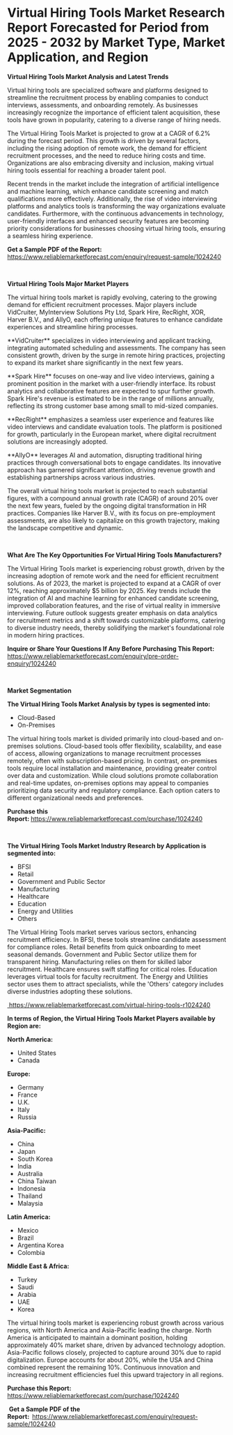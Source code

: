 <p><h1>Virtual Hiring Tools Market Research Report Forecasted for Period from 2025 -  2032 by Market Type, Market Application, and Region</h1></p><p><strong>Virtual Hiring Tools Market Analysis and Latest Trends</strong></p>
<p><p>Virtual hiring tools are specialized software and platforms designed to streamline the recruitment process by enabling companies to conduct interviews, assessments, and onboarding remotely. As businesses increasingly recognize the importance of efficient talent acquisition, these tools have grown in popularity, catering to a diverse range of hiring needs.</p><p>The Virtual Hiring Tools Market is projected to grow at a CAGR of 6.2% during the forecast period. This growth is driven by several factors, including the rising adoption of remote work, the demand for efficient recruitment processes, and the need to reduce hiring costs and time. Organizations are also embracing diversity and inclusion, making virtual hiring tools essential for reaching a broader talent pool.</p><p>Recent trends in the market include the integration of artificial intelligence and machine learning, which enhance candidate screening and match qualifications more effectively. Additionally, the rise of video interviewing platforms and analytics tools is transforming the way organizations evaluate candidates. Furthermore, with the continuous advancements in technology, user-friendly interfaces and enhanced security features are becoming priority considerations for businesses choosing virtual hiring tools, ensuring a seamless hiring experience.</p></p>
<p><strong>Get a Sample PDF of the Report:&nbsp;</strong> <a href="https://www.reliablemarketforecast.com/enquiry/request-sample/1024240?utm_campaign=2452&utm_medium=2&utm_source=Github&utm_content=ia&utm_term=16042025&utm_id=virtual-hiring-tools">https://www.reliablemarketforecast.com/enquiry/request-sample/1024240</a></p>
<p>&nbsp;</p>
<p><strong>Virtual Hiring Tools Major Market Players</strong></p>
<p><p>The virtual hiring tools market is rapidly evolving, catering to the growing demand for efficient recruitment processes. Major players include VidCruiter, MyInterview Solutions Pty Ltd, Spark Hire, RecRight, XOR, Harver B.V., and AllyO, each offering unique features to enhance candidate experiences and streamline hiring processes.</p><p>**VidCruiter** specializes in video interviewing and applicant tracking, integrating automated scheduling and assessments. The company has seen consistent growth, driven by the surge in remote hiring practices, projecting to expand its market share significantly in the next few years.</p><p>**Spark Hire** focuses on one-way and live video interviews, gaining a prominent position in the market with a user-friendly interface. Its robust analytics and collaborative features are expected to spur further growth. Spark Hire's revenue is estimated to be in the range of millions annually, reflecting its strong customer base among small to mid-sized companies.</p><p>**RecRight** emphasizes a seamless user experience and features like video interviews and candidate evaluation tools. The platform is positioned for growth, particularly in the European market, where digital recruitment solutions are increasingly adopted.</p><p>**AllyO** leverages AI and automation, disrupting traditional hiring practices through conversational bots to engage candidates. Its innovative approach has garnered significant attention, driving revenue growth and establishing partnerships across various industries.</p><p>The overall virtual hiring tools market is projected to reach substantial figures, with a compound annual growth rate (CAGR) of around 20% over the next few years, fueled by the ongoing digital transformation in HR practices. Companies like Harver B.V., with its focus on pre-employment assessments, are also likely to capitalize on this growth trajectory, making the landscape competitive and dynamic.</p></p>
<p>&nbsp;</p>
<p><strong>What Are The Key Opportunities For Virtual Hiring Tools Manufacturers?</strong></p>
<p><p>The Virtual Hiring Tools market is experiencing robust growth, driven by the increasing adoption of remote work and the need for efficient recruitment solutions. As of 2023, the market is projected to expand at a CAGR of over 12%, reaching approximately $5 billion by 2025. Key trends include the integration of AI and machine learning for enhanced candidate screening, improved collaboration features, and the rise of virtual reality in immersive interviewing. Future outlook suggests greater emphasis on data analytics for recruitment metrics and a shift towards customizable platforms, catering to diverse industry needs, thereby solidifying the market's foundational role in modern hiring practices.</p></p>
<p><strong>Inquire or Share Your Questions If Any Before Purchasing This Report:</strong> <a href="https://www.reliablemarketforecast.com/enquiry/pre-order-enquiry/1024240?utm_campaign=2452&utm_medium=2&utm_source=Github&utm_content=ia&utm_term=16042025&utm_id=virtual-hiring-tools">https://www.reliablemarketforecast.com/enquiry/pre-order-enquiry/1024240</a></p>
<p>&nbsp;</p>
<p><strong>Market Segmentation</strong></p>
<p><strong>The Virtual Hiring Tools Market Analysis by types is segmented into:</strong></p>
<p><ul><li>Cloud-Based</li><li>On-Premises</li></ul></p>
<p><p>The virtual hiring tools market is divided primarily into cloud-based and on-premises solutions. Cloud-based tools offer flexibility, scalability, and ease of access, allowing organizations to manage recruitment processes remotely, often with subscription-based pricing. In contrast, on-premises tools require local installation and maintenance, providing greater control over data and customization. While cloud solutions promote collaboration and real-time updates, on-premises options may appeal to companies prioritizing data security and regulatory compliance. Each option caters to different organizational needs and preferences.</p></p>
<p><strong>Purchase this Report:&nbsp;</strong><a href="https://www.reliablemarketforecast.com/purchase/1024240?utm_campaign=2452&utm_medium=2&utm_source=Github&utm_content=ia&utm_term=16042025&utm_id=virtual-hiring-tools">https://www.reliablemarketforecast.com/purchase/1024240</a></p>
<p>&nbsp;</p>
<p><strong>The Virtual Hiring Tools Market Industry Research by Application is segmented into:</strong></p>
<p><ul><li>BFSI</li><li>Retail</li><li>Government and Public Sector</li><li>Manufacturing</li><li>Healthcare</li><li>Education</li><li>Energy and Utilities</li><li>Others</li></ul></p>
<p><p>The Virtual Hiring Tools market serves various sectors, enhancing recruitment efficiency. In BFSI, these tools streamline candidate assessment for compliance roles. Retail benefits from quick onboarding to meet seasonal demands. Government and Public Sector utilize them for transparent hiring. Manufacturing relies on them for skilled labor recruitment. Healthcare ensures swift staffing for critical roles. Education leverages virtual tools for faculty recruitment. The Energy and Utilities sector uses them to attract specialists, while the 'Others' category includes diverse industries adopting these solutions.</p></p>
<p><a href="https://www.reliablemarketforecast.com/virtual-hiring-tools-r1024240?utm_campaign=2452&utm_medium=2&utm_source=Github&utm_content=ia&utm_term=16042025&utm_id=virtual-hiring-tools">&nbsp;https://www.reliablemarketforecast.com/virtual-hiring-tools-r1024240</a></p>
<p><strong>In terms of Region, the Virtual Hiring Tools Market Players available by Region are:</strong></p>
<p>
    <p> <strong> North America: </strong>
        <ul>
            <li>United States</li>
            <li>Canada</li>
        </ul>
        </p> 
    <p> <strong> Europe: </strong>
        <ul>
            <li>Germany</li>
            <li>France</li>
            <li>U.K.</li>
            <li>Italy</li>
            <li>Russia</li>
        </ul>
        </p> 
    <p> <strong> Asia-Pacific: </strong>
        <ul>
            <li>China</li>
            <li>Japan</li>
            <li>South Korea</li>
            <li>India</li>
            <li>Australia</li>
            <li>China Taiwan</li>
            <li>Indonesia</li>
            <li>Thailand</li>
            <li>Malaysia</li>
        </ul>
        </p> 
    <p> <strong> Latin America: </strong>
        <ul>
            <li>Mexico</li>
            <li>Brazil</li>
            <li>Argentina Korea</li>
            <li>Colombia</li>
        </ul>
        </p> 
    <p> <strong> Middle East & Africa: </strong>
        <ul>
            <li>Turkey</li>
            <li>Saudi</li>
            <li>Arabia</li>
            <li>UAE</li>
            <li>Korea</li>
        </ul>
    </p>
    </p>
<p><p>The virtual hiring tools market is experiencing robust growth across various regions, with North America and Asia-Pacific leading the charge. North America is anticipated to maintain a dominant position, holding approximately 40% market share, driven by advanced technology adoption. Asia-Pacific follows closely, projected to capture around 30% due to rapid digitalization. Europe accounts for about 20%, while the USA and China combined represent the remaining 10%. Continuous innovation and increasing recruitment efficiencies fuel this upward trajectory in all regions.</p></p>
<p><strong>Purchase this Report: </strong><a href="https://www.reliablemarketforecast.com/purchase/1024240?utm_campaign=2452&utm_medium=2&utm_source=Github&utm_content=ia&utm_term=16042025&utm_id=virtual-hiring-tools">https://www.reliablemarketforecast.com/purchase/1024240</a></p>
<p>&nbsp;<strong>Get a Sample PDF of the Report:&nbsp;&nbsp;</strong><a href="https://www.reliablemarketforecast.com/enquiry/request-sample/1024240?utm_campaign=2452&utm_medium=2&utm_source=Github&utm_content=ia&utm_term=16042025&utm_id=virtual-hiring-tools">https://www.reliablemarketforecast.com/enquiry/request-sample/1024240</a></p>
<p><strong></strong></p>
<p><p></p><p></p><p></p></p>